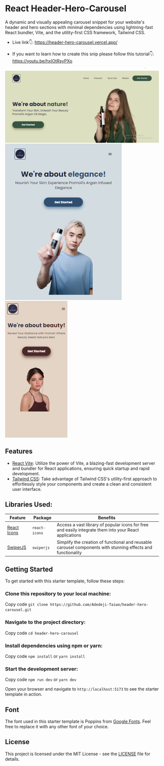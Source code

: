 # React Header-Hero-Carousel
 A dynamic and visually appealing carousel snippet for your website's header and hero sections with minimal dependencies using lightning-fast React bundler, Vite, and the utility-first CSS framework, Tailwind CSS.

- Live link👇:
https://header-hero-carousel.vercel.app/

- If you want to learn how to create this snip please follow this tutorial👇:
https://youtu.be/hxIOtRsyPXo


![Screenshot](https://github.com/Adedeji-Taiwo/Header-Hero-Carousel-Starter-Template/blob/main/src/assets/shots/largeScreen.png)
![Screenshot](https://github.com/Adedeji-Taiwo/Header-Hero-Carousel-Starter-Template/blob/main/src/assets/shots/tabScreen.png)
![Screenshot](https://github.com/Adedeji-Taiwo/Header-Hero-Carousel-Starter-Template/blob/main/src/assets/shots/mobileScreen.png)



## Features
-  [React Vite](https://vitejs.dev/guide/): Utilize the power of Vite, a blazing-fast development server and bundler for React applications, ensuring quick startup and rapid development.
-  [Tailwind CSS](https://tailwindcss.com/docs/guides/vite/): Take advantage of Tailwind CSS's utility-first approach to effortlessly style your components and create a clean and consistent user interface.

## Libraries Used:
| Feature  | Package | Benefits |
| ------------- | ------------- | ------------- |
| [React Icons](https://react-icons.github.io/react-icons/) |  `react-icons` | Access a vast library of popular icons for free and easily integrate them into your React applications |
| [SwiperJS](https://swiperjs.com/react) | `swiperjs`  | Simplify the creation of functional and reusable carousel components with stunning effects and functionality  |


## Getting Started
To get started with this starter template, follow these steps:

### Clone this repository to your local machine:

Copy code
`git clone https://github.com/Adedeji-Taiwo/header-hero-carousel.git`

### Navigate to the project directory:

Copy code
`cd header-hero-carousel`

### Install dependencies using npm or yarn:

Copy code
`npm install` or `yarn install`

### Start the development server:

Copy code
`npm run dev` or `yarn dev`

Open your browser and navigate to `http://localhost:5173` to see the starter template in action.


## Font
The font used in this starter template is Poppins from [Google Fonts](https://fonts.google.com/). Feel free to replace it with any other font of your choice.

## License
This project is licensed under the MIT License - see the [LICENSE](https://github.com/Adedeji-Taiwo/Header-Hero-Carousel-Starter-Template/blob/main/LICENSE) file for details.